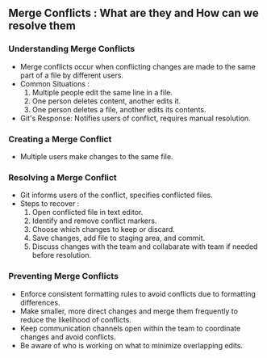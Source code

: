 ## Merge Conflicts : What are they and How can we resolve them  

### Understanding Merge Conflicts  

+ Merge conflicts occur when conflicting changes are made to the same part of a file by different users.
+ Common Situations :  
  1. Multiple people edit the same line in a file.   
  2. One person deletes content, another edits it.  
  3. One person deletes a file, another edits its contents.  
+ Git's Response: Notifies users of conflict, requires manual resolution.  
### Creating a Merge Conflict  

 + Multiple users make changes to the same file.

### Resolving a Merge Conflict  

 + Git informs users of the conflict, specifies conflicted files.  
 + Steps to recover :  
    1. Open conflicted file in text editor.  
    2. Identify and remove conflict markers.  
    3. Choose which changes to keep or discard.  
    4. Save changes, add file to staging area, and commit.
    5. Discuss changes with the team and collabarate with team if needed before resolution.  

### Preventing Merge Conflicts  

+ Enforce consistent formatting rules to avoid conflicts due to formatting differences.  
+ Make smaller, more direct changes and merge them frequently to reduce the likelihood of conflicts.  
+ Keep communication channels open within the team to coordinate changes and avoid conflicts.  
+ Be aware of who is working on what to minimize overlapping edits.
